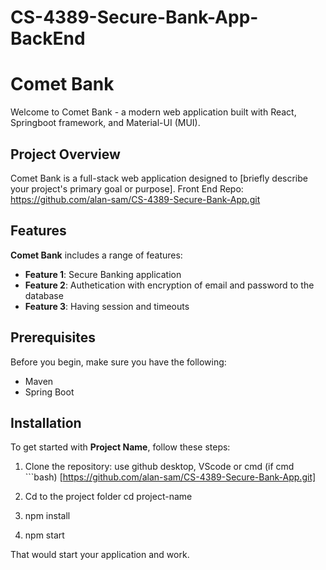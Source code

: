 # CS-4389-Secure-Bank-App-BackEnd

# Comet Bank

Welcome to Comet Bank - a modern web application built with React, Springboot framework, and Material-UI (MUI).

## Project Overview

Comet Bank is a full-stack web application designed to [briefly describe your project's primary goal or purpose].
Front End Repo: https://github.com/alan-sam/CS-4389-Secure-Bank-App.git

## Features

**Comet Bank** includes a range of features:

- **Feature 1**: Secure Banking application
- **Feature 2**: Authetication with encryption of email and password to the database
- **Feature 3**: Having session and timeouts

## Prerequisites

Before you begin, make sure you have the following:

- Maven
- Spring Boot

## Installation

To get started with **Project Name**, follow these steps:

1. Clone the repository:
   use github desktop, VScode or cmd (if cmd  ```bash)
  [https://github.com/alan-sam/CS-4389-Secure-Bank-App.git]
   
2. Cd to the project folder
    cd project-name

3. npm install

4. npm start

That would start your application and work.
